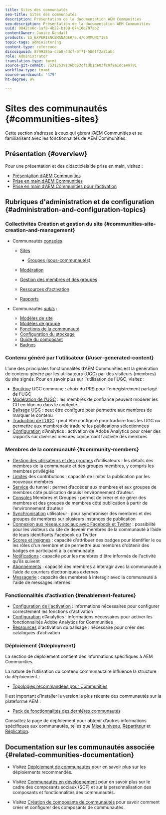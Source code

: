```yaml
---
title: Sites des communautés
seo-title: Sites des communautés
description: Présentation de la documentation AEM Communities
seo-description: Présentation de la documentation AEM Communities
uuid: 9842ce6c-1af8-4b27-b199-07410e797ab2
contentOwner: Janice Kendall
products: SG_EXPERIENCEMANAGER/6.4/COMMUNITIES
topic-tags: administering
content-type: reference
discoiquuid: 8799386a-c3b8-43cf-9f71-580ff2a81abc
role: Administrator
translation-type: tm+mt
source-git-commit: 75312539136bb53cf1db1de03fc0f9a1dca49791
workflow-type: tm+mt
source-wordcount: '479'
ht-degree: 9%

---
```



# Sites des communautés {#communities-sites}

Cette section s’adresse à ceux qui gèrent l’AEM Communities et se familiarisent avec les fonctionnalités de AEM Communities.

## Présentation {#overview}

Pour une présentation et des didacticiels de prise en main, visitez :

* [Présentation d’AEM Communities](overview.md)
* [Prise en main d’AEM Communities](getting-started.md)
* [Prise en main d’AEM Communities pour l’activation](getting-started-enablement.md)

## Rubriques d&#39;administration et de configuration {#administration-and-configuration-topics}

### Collectivités Création et gestion du site {#communities-site-creation-and-management}

* Communautés [consoles](consoles.md)

   * [Sites](sites-console.md)

      * [Groupes (sous-communautés)](groups.md)
   * [Modération](moderation.md)
   * [Gestion des membres et des groupes](members.md)
   * [Ressources d&#39;activation](resources.md)
   * [Rapports](reports.md)


* Communautés [*outils*](tools.md) :

   * [Modèles de site](sites.md)
   * [Modèles de groupe](tools-groups.md)
   * [Fonctions de la communauté](functions.md)
   * [Configuration du stockage](srp-config.md)
   * [Guide du composant](components-guide.md)
   * [Badges](badges.md)


### Contenu généré par l&#39;utilisateur {#user-generated-content}

L’une des principales fonctionnalités d’AEM Communities est la génération de contenu généré par les utilisateurs (UGC) par des visiteurs (membres) du site signés. Pour en savoir plus sur l&#39;utilisation de l&#39;UGC, visitez :

* [Boutique](working-with-srp.md) UGC commune : choix du PRS pour l&#39;enregistrement partagé de l&#39;UGC
* [Modération de l&#39;UGC](moderate-ugc.md) : les membres de confiance peuvent modérer les CU en bloc ou dans le contexte
* [Balisage UGC](tag-ugc.md) : peut être configuré pour permettre aux membres de marquer le contenu
* [Traduction de l&#39;UGC](translate-ugc.md) : peut être configuré pour traduire tous les UGC ou permettre aux membres de traduire les publications sélectionnées
* [Configuration](analytics.md) d’Analytics : activation de Adobe Analytics pour créer des rapports sur diverses mesures concernant l’activité des membres

### Membres de la communauté {#community-members}

* [Gestion des utilisateurs et des groupes](users.md) d’utilisateurs : les détails des membres de la communauté et des groupes membres, y compris les membres privilégiés
* [Limites](limits.md) des contributions : capacité de limiter la publication par les nouveaux membres
* [Service](deploy-communities.md#tunnel-service-on-author) du tunnel : permet d’accéder aux membres et aux groupes de membres côté publication depuis l’environnement d’auteur.
* [Consoles](members.md) Membres et Groupes : permet de créer et de gérer des membres et des groupes de membres côté publication à partir de l’environnement d’auteur
* [Synchronisation](sync.md) utilisateur : pour synchroniser des membres et des groupes de membres sur plusieurs instances de publication
* [Connexion aux réseaux sociaux avec Facebook et Twitter](social-login.md) : possibilité pour les visiteurs du site de devenir membres de la communauté à l’aide de leurs identifiants Facebook ou Twitter
* [Scores et insignes](implementing-scoring.md) : capacité d&#39;attribuer des badges pour identifier le ou les rôles d&#39;un membre et de permettre aux membres d&#39;obtenir des badges en participant à la communauté
* [Notifications](notifications.md) : capacité pour les membres d&#39;être informés de l&#39;activité qu&#39;ils suivent
* [Abonnements](subscriptions.md) : capacité des membres à interagir avec la communauté à l’aide de courriers électroniques externes
* [Messagerie](messaging.md) : capacité des membres à interagir avec la communauté à l&#39;aide de messages internes

### Fonctionnalités d’activation {#enablement-features}

* [Configuration de l&#39;activation](enablement.md) : informations nécessaires pour configurer correctement les fonctions d&#39;activation
* [Configuration](analytics.md) d’Analytics : informations nécessaires pour activer les fonctionnalités Adobe Analytics for Communities
* [Ressources](tag-resources.md) d&#39;activation du balisage : nécessaire pour créer des catalogues d’activation

### Déploiement {#deployment}

La section de déploiement contient des informations spécifiques à AEM Communities.

La nature de l’utilisation du contenu communautaire influence la structure du déploiement :

* [Topologies recommandées pour Communities](topologies.md)

Il est important d’installer la version la plus récente des communautés sur la plateforme AEM :

* [Pack de fonctionnalités des dernières communautés](deploy-communities.md#latestfeaturepack)

Consultez la page de déploiement pour obtenir d’autres informations spécifiques aux communautés, telles que [Mise à niveau](upgrade.md), [Répartiteur](dispatcher.md) et [Réplication](deploy-communities.md#replication-agents-on-author).

## Documentation sur les communautés associée {#related-communities-documentation}

* Visitez [Déploiement de communautés](deploy-communities.md) pour en savoir plus sur les déploiements recommandés.

* Visitez [Communautés en développement](communities.md) pour en savoir plus sur le cadre des composants sociaux (SCF) et sur la personnalisation des composants et fonctionnalités des communautés.

* Visitez [Création de composants de communautés](author-communities.md) pour savoir comment créer et configurer des composants de communautés.

